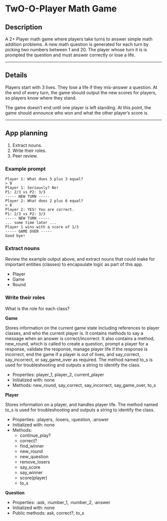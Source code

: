 # TwO-O-Player Math Game

## Description

A 2+ Player math game where players take turns to answer simple math addition
problems. A new math question is generated for each turn by picking two numbers
between 1 and 20. The player whose turn it is is prompted the question and must
answer correctly or lose a life.

---

## Details

Players start with 3 lives. They lose a life if they mis-answer a
question. At the end of every turn, the game should output the new scores for
players, so players know where they stand.

The game doesn’t end until one player is left standing. At this
point, the game should announce who won and what the other player’s score is.

---

## App planning

1. Extract nouns.
2. Write their roles.
3. Peer review.

### Example prompt

```
Player 1: What does 5 plus 3 equal?
> 9
Player 1: Seriously? No!
P1: 2/3 vs P2: 3/3
----- NEW TURN -----
Player 2: What does 2 plus 6 equal?
> 8
Player 2: YES! You are correct.
P1: 2/3 vs P2: 3/3
----- NEW TURN -----
... some time later ...
Player 1 wins with a score of 1/3
----- GAME OVER -----
Good bye!
```

### Extract nouns

Review the example output above, and extract nouns that could make for important
entities (classes) to encapsulate logic as part of this app.

- Player
- Game
- Round

### Write their roles

What is the role for each class?

**Game**

Stores information on the current game state including references to player
classes, and who the current player is. It contains methods to say a message
when an answer is correct/incorrect. It also contains a method, new_round,
which is called to create a question, prompt a player for a response, validate
the response, manage player life if the response is incorrect, end the game
if a player is out of lives, and say_correct, say_incorrect, or say_game_over
as required. The method named to_s is used for troubleshooting and outputs a
string to identify the class.

- Properties: player_1, player_2, current_player
- Initialized with: none
- Methods: new_round, say_correct, say_incorrect, say_game_over, to_s

**Player**

Stores information on a player, and handles player life. The method named to_s
is used for troubleshooting and outputs a string to identify the class.

- Properties: :players, :losers, :question, :answer
- Initialized with: none
- Methods:
  - continue_play?
  - correct?
  - find_winner
  - new_round
  - new_question
  - remove_losers
  - say_score
  - say_winner
  - score(player)
  - to_s

**Question**

- Properties: :ask, :number_1, :number_2, :answer
- Initialized with: none
- Public methods: ask, correct?, to_s
